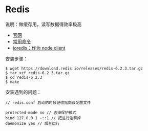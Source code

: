 # Redis

说明：做缓存用，读写数据得效率极高

- [官网](https://redis.io/)
- [常用命令](https://blog.csdn.net/u010191034/article/details/83383448)
- [ioredis：作为 node client](https://github.com/luin/ioredis#readme)

安装步骤：

```
$ wget https://download.redis.io/releases/redis-6.2.3.tar.gz
$ tar xzf redis-6.2.3.tar.gz
$ cd redis-6.2.3
$ make
```

安装遇到的问题：

```
// redis.conf 启动的时候记得指向该配置文件

protected-mode no // 去掉保护模式
bind 127.0.0.1 -::1 // 把这行注释掉
daemonize yes // 后台运行
```